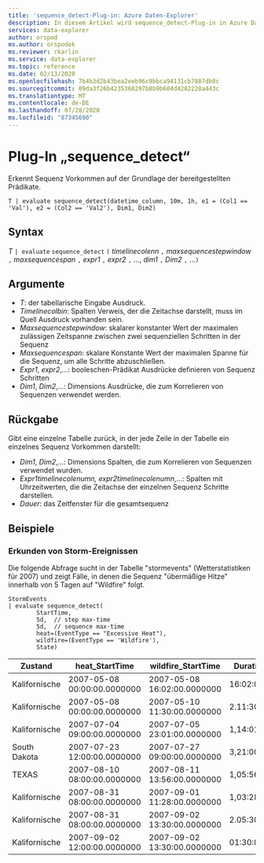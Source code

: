 ```yaml
---
title: 'sequence_detect-Plug-in: Azure Daten-Explorer'
description: In diesem Artikel wird sequence_detect-Plug-in in Azure Daten-Explorer beschrieben.
services: data-explorer
author: orspod
ms.author: orspodek
ms.reviewer: rkarlin
ms.service: data-explorer
ms.topic: reference
ms.date: 02/13/2020
ms.openlocfilehash: 7b4b3d2b43bea2eeb96c9bbca94131cb7887db8c
ms.sourcegitcommit: 09da3f26b4235368297b8b9b604d4282228a443c
ms.translationtype: MT
ms.contentlocale: de-DE
ms.lasthandoff: 07/28/2020
ms.locfileid: "87345690"
---
```

# <a name="sequence_detect-plugin"></a>Plug-In „sequence_detect“

Erkennt Sequenz Vorkommen auf der Grundlage der bereitgestellten Prädikate.

```kusto
T | evaluate sequence_detect(datetime_column, 10m, 1h, e1 = (Col1 == 'Val'), e2 = (Col2 == 'Val2'), Dim1, Dim2)
```

## <a name="syntax"></a>Syntax

*T* `| evaluate` `sequence_detect` `(` *timelinecolenn* `,` *maxsequencestepwindow* `,` *maxsequencespan* `,` *expr1* `,` *expr2* `,` ..., *dim1* `,` *Dim2* `,` ...`)`

## <a name="arguments"></a>Argumente

* *T*: der tabellarische Eingabe Ausdruck.
* *Timelinecolbin*: Spalten Verweis, der die Zeitachse darstellt, muss im Quell Ausdruck vorhanden sein.
* *Maxsequencestepwindow*: skalarer konstanter Wert der maximalen zulässigen Zeitspanne zwischen zwei sequenziellen Schritten in der Sequenz
* *Maxsequencespan*: skalare Konstante Wert der maximalen Spanne für die Sequenz, um alle Schritte abzuschließen.
* *Expr1*, *expr2*,...: booleschen-Prädikat Ausdrücke definieren von Sequenz Schritten
* *Dim1*, *Dim2*,...: Dimensions Ausdrücke, die zum Korrelieren von Sequenzen verwendet werden.

## <a name="returns"></a>Rückgabe

Gibt eine einzelne Tabelle zurück, in der jede Zeile in der Tabelle ein einzelnes Sequenz Vorkommen darstellt:

* *Dim1*, *Dim2*,...: Dimensions Spalten, die zum Korrelieren von Sequenzen verwendet wurden.
* *Expr1*_*timelinecolenumn*, *expr2*_*timelinecolenumn*,...: Spalten mit Uhrzeitwerten, die die Zeitachse der einzelnen Sequenz Schritte darstellen.
* *Dauer*: das Zeitfenster für die gesamtsequenz

## <a name="examples"></a>Beispiele

### <a name="exploring-storm-events"></a>Erkunden von Storm-Ereignissen 

Die folgende Abfrage sucht in der Tabelle "stormevents" (Wetterstatistiken für 2007) und zeigt Fälle, in denen die Sequenz "übermäßige Hitze" innerhalb von 5 Tagen auf "Wildfire" folgt.

<!-- csl: https://help.kusto.windows.net/Samples -->
```kusto
StormEvents
| evaluate sequence_detect(
        StartTime,
        5d,  // step max-time
        5d,  // sequence max-time
        heat=(EventType == "Excessive Heat"), 
        wildfire=(EventType == 'Wildfire'), 
        State)
```

|Zustand|heat_StartTime|wildfire_StartTime|Duration|
|---|---|---|---|
|Kalifornische|2007-05-08 00:00:00.0000000|2007-05-08 16:02:00.0000000|16:02:00|
|Kalifornische|2007-05-08 00:00:00.0000000|2007-05-10 11:30:00.0000000|2.11:30:00|
|Kalifornische|2007-07-04 09:00:00.0000000|2007-07-05 23:01:00.0000000|1,14:01:00|
|South Dakota|2007-07-23 12:00:00.0000000|2007-07-27 09:00:00.0000000|3,21:00:00|
|TEXAS|2007-08-10 08:00:00.0000000|2007-08-11 13:56:00.0000000|1,05:56:00|
|Kalifornische|2007-08-31 08:00:00.0000000|2007-09-01 11:28:00.0000000|1,03:28:00|
|Kalifornische|2007-08-31 08:00:00.0000000|2007-09-02 13:30:00.0000000|2.05:30:00|
|Kalifornische|2007-09-02 12:00:00.0000000|2007-09-02 13:30:00.0000000|01:30:00|
